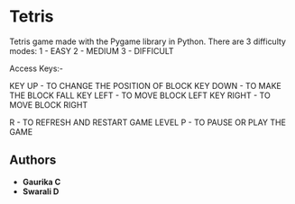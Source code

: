 # Tetris
Tetris game made with the Pygame library in Python.
There are 3 difficulty modes: 
1 - EASY 
2 - MEDIUM 
3 - DIFFICULT 

Access Keys:- 

KEY UP - TO CHANGE THE POSITION OF BLOCK
KEY DOWN - TO MAKE THE BLOCK FALL
KEY LEFT - TO MOVE BLOCK LEFT 
KEY RIGHT - TO MOVE BLOCK RIGHT 

R - TO REFRESH AND RESTART GAME LEVEL
P - TO PAUSE OR PLAY THE GAME

## Authors

* **Gaurika C**
* **Swarali D**

